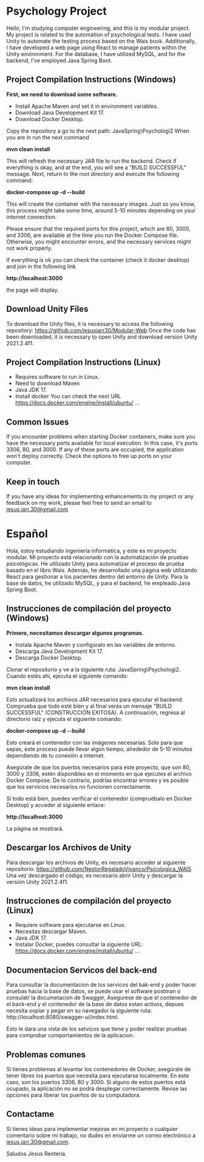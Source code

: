 # Psychology Project

Hello, I'm studying computer engineering, and this is my modular project. My project is related to the automation of psychological tests. I have used Unity to automate the testing process based on the Wais book. Additionally, I have developed a web page using React to manage patients within the Unity environment. For the database, I have utilized MySQL, and for the backend, I've employed Java Spring Boot.

## Project Compilation Instructions (Windows)

 **First, we need to download some software.**
 
   - Install Apache Maven and set it in environment variables.
   - Download Java Development Kit 17.
   - Download Docker Desktop.
  
Copy the repository a go to the next path: JavaSpring\Psychologi2 When you are in run  the next command

**mvn clean install**

This will refresh the necessary JAR file to run the backend. Check if everything is okay, and at the end, you will see a “BUILD SUCCESSFUL” message.
Next, return to the root directory and execute the following command:

**docker-compose up -d --build**

This will create the container with the necessary images. Just so you know, this process might take some time, around 5-10 minutes depending on your internet connection.

Please ensure that the required ports for this project, which are 80, 3000, and 3306, are available at the time you run the Docker Compose file. Otherwise, you might encounter errors, and the necessary services might not work properly.

If everything is ok you can check the container (check it docker desktop) and join in the following link

**http://localhost:3000**

the page will display.

## Download Unity Files

To download the Unity files, it is necessary to access the following repository: https://github.com/jesusjarr30/Modular-Web
Once the code has been downloaded, it is necessary to open Unity and download version Unity 2021.2.4f1.


## Project Compilation Instructions (Linux)
- Requires software to run in Linux.
- Need to download Maven 
- Java JDK 17.
- Install docker You can check the next URL https://docs.docker.com/engine/install/ubuntu/
...

## Common Issues

If you encounter problems when starting Docker containers, make sure you have the necessary ports available for local execution. In this case, it's ports 3306, 80, and 3000. If any of these ports are occupied, the application won't deploy correctly.
Check the options to free up ports on your computer.


## Keep in touch

If you have any ideas for implementing enhancements to my project or any feedback on my work, please feel free to send an email to jesus.jarr.30@gmail.com

# Español

Hola, estoy estudiando ingeniería informática, y este es mi proyecto modular. Mi proyecto está relacionado con la automatización de pruebas psicológicas. He utilizado Unity para automatizar el proceso de prueba basado en el libro Wais. Además, he desarrollado una página web utilizando React para gestionar a los pacientes dentro del entorno de Unity. Para la base de datos, he utilizado MySQL, y para el backend, he empleado Java Spring Boot.

## Instrucciones de compilación del proyecto (Windows)

**Primero, necesitamos descargar algunos programas.**
 
   - Instala Apache Maven y configúralo en las variables de entorno.
   - Descarga Java Development Kit 17.
   - Descarga Docker Desktop.
  
Clonar el repositorio y ve a la siguiente ruta: JavaSpring\Psychologi2. Cuando estés ahí, ejecuta el siguiente comando:

**mvn clean install**

Esto actualizará los archivos JAR necesarios para ejecutar el backend. Comprueba que todo esté bien y al final verás un mensaje "BUILD SUCCESSFUL" (CONSTRUCCIÓN EXITOSA).
A continuación, regresa al directorio raíz y ejecuta el siguiente comando:

**docker-compose up -d --build**

Esto creará el contenedor con las imágenes necesarias. Solo para que sepas, este proceso puede llevar algún tiempo, alrededor de 5-10 minutos dependiendo de tu conexión a Internet.

Asegúrate de que los puertos necesarios para este proyecto, que son 80, 3000 y 3306, estén disponibles en el momento en que ejecutes el archivo Docker Compose. De lo contrario, podrías encontrar errores y es posible que los servicios necesarios no funcionen correctamente.

Si todo está bien, puedes verificar el contenedor (compruébalo en Docker Desktop) y acceder al siguiente enlace:

**http://localhost:3000**

La página se mostrará.


## Descargar los Archivos de Unity

Para descargar los archivos de Unity, es necesario acceder al siguiente repositorio: https://github.com/NestorRegaladoVivanco/Psicologica_WAIS
Una vez descargado el código, es necesario abrir Unity y descargar la versión Unity 2021.2.4f1.


## Instrucciones de compilación del proyecto (Linux)

- Requiere software para ejecutarse en Linux.
- Necesitas descargar Maven.
- Java JDK 17.
- Instalar Docker, puedes consultar la siguiente URL: https://docs.docker.com/engine/install/ubuntu/
...


## Documentacion Servicos del back-end

Para consultar la documentacion de los servicos del bak-end y poder hacer pruebas hacia la base de datos, se puede usar el software postman o consulatr la documetacion de Swagger, Asegurese de que el contenedor de el back-end y el contenedor de la base de datos estan activos, depues necesita  oopiar y pegar en su navegador la siguiente ruta: http://localhost:8080/swagger-ui/index.html.

Esto le dara una vista de los setvicos que tiene y poder realizar pruebas para comprobar comportamientos de la aplicacion.

## Problemas comunes

Si tienes problemas al levantar los contenedores de Docker, asegúrate de tener libres los puertos que necesita para ejecutarse localmente. En este caso, son los puertos 3306, 80 y 3000. Si alguno de estos puertos está ocupado, la aplicación no se podrá desplegar correctamente.
Revise las opciones para liberar los puertos de su computadora.


## Contactame
Si tienes ideas para implementar mejoras en mi proyecto o cualquier comentario sobre mi trabajo, no dudes en enviarme un correo electrónico a jesus.jarr.30@gmail.com.

Saludos
Jesus Renteria.
